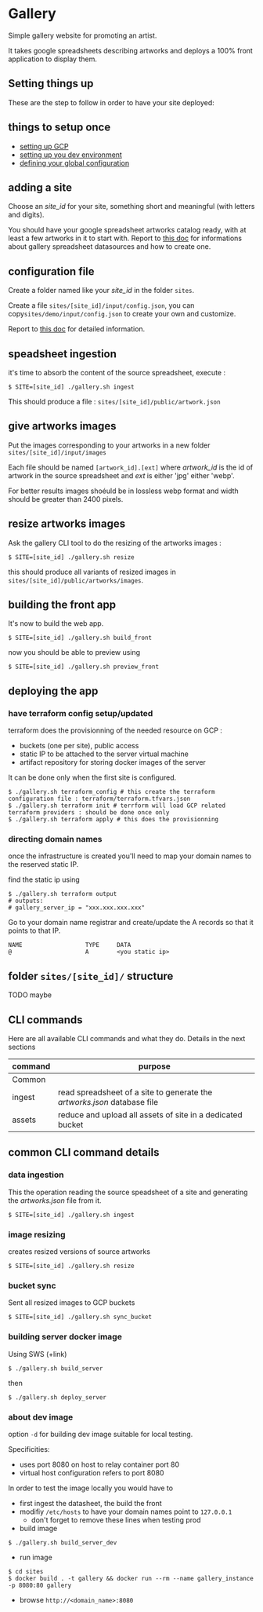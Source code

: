 # Gallery

Simple gallery website for promoting an artist.

It takes google spreadsheets describing artworks and deploys a 100% front application to display them.

<!-- Tech Stack :

- CLI : python 3
- catalog datasource : google sheets
- Infra : google cloud platform
- Front : bun, vite, solidjs -->

## Setting things up

These are the step to follow in order to have your site deployed:

## things to setup once

- [setting up GCP](doc/setup/GCP.md)
- [setting up you dev environment](doc/setup/dev.md)
- [defining your global configuration](doc/configuration/global.md)

## adding a site

Choose an _site_id_ for your site, something short and meaningful (with letters and digits).

You should have your google spreadsheet artworks catalog ready, with at least a few artworks in it to start with.
Report to [this doc](doc/spreadsheet.md) for informations about gallery spreadsheet datasources and how to create one.

## configuration file

Create a folder named like your _site_id_ in the folder `sites`.

Create a file `sites/[site_id]/input/config.json`, you can copy`sites/demo/input/config.json` to create your own and customize.

Report to [this doc](doc/configuration/per-side.md) for detailed information.

## speadsheet ingestion

it's time to absorb the content of the source spreadsheet, execute :

```shell
$ SITE=[site_id] ./gallery.sh ingest
```

This should produce a file : `sites/[site_id]/public/artwork.json`

## give artworks images

Put the images corresponding to your artworks in a new folder `sites/[site_id]/input/images`

Each file should be named `[artwork_id].[ext]` where _artwork_id_ is the id of artwork in the source spreadsheet and _ext_ is either 'jpg' either 'webp'.

For better results images shoéuld be in lossless webp format and width should be greater than 2400 pixels.

## resize artworks images

Ask the gallery CLI tool to do the resizing of the artworks images :

```shell
$ SITE=[site_id] ./gallery.sh resize
```

this should produce all variants of resized images in `sites/[site_id]/public/artworks/images`.

## building the front app

It's now to build the web app.

```shell
$ SITE=[site_id] ./gallery.sh build_front
```

now you should be able to preview using

```shell
$ SITE=[site_id] ./gallery.sh preview_front
```

## deploying the app

### have terraform config setup/updated

terraform does the provisionning of the needed resource on GCP :

- buckets (one per site), public access
- static IP to be attached to the server virtual machine
- artifact repository for storing docker images of the server

It can be done only when the first site is configured.

```shell
$ ./gallery.sh terraform_config # this create the terraform configuration file : terraform/terraform.tfvars.json
$ ./gallery.sh terraform init # terrform will load GCP related terraform providers : should be done once only
$ ./gallery.sh terraform apply # this does the provisionning
```

### directing domain names

once the infrastructure is created you'll need to map your domain names to the reserved static IP.

find the static ip using

```shell
$ ./gallery.sh terraform output
# outputs:
# gallery_server_ip = "xxx.xxx.xxx.xxx"
```

Go to your domain name registrar and create/update the A records so that it points to that IP.

```
NAME                  TYPE     DATA
@                     A        <you static ip>
```

## folder `sites/[site_id]/` structure

TODO maybe

## CLI commands

Here are all available CLI commands and what they do. Details in the next sections

<!-- TODO explains here all gallery.sh targets -->

| command | purpose                                                                  |
| ------- | ------------------------------------------------------------------------ |
| Common  |
| ingest  | read spreadsheet of a site to generate the _artworks.json_ database file |
| assets  | reduce and upload all assets of site in a dedicated bucket               |

## common CLI command details

### data ingestion

This the operation reading the source speadsheet of a site and generating the _artworks.json_ file from it.

```shell
$ SITE=[site_id] ./gallery.sh ingest
```

### image resizing

creates resized versions of source artworks

```shell
$ SITE=[site_id] ./gallery.sh resize
```

### bucket sync

Sent all resized images to GCP buckets

```shell
$ SITE=[site_id] ./gallery.sh sync_bucket
```

### building server docker image

Using SWS (+link)

```shell
$ ./gallery.sh build_server
```

then

```shell
$ ./gallery.sh deploy_server
```

### about dev image

option `-d` for building dev image suitable for local testing.

Specificities:

- uses port 8080 on host to relay container port 80
- virtual host configuration refers to port 8080

In order to test the image locally you would have to

- first ingest the datasheet, the build the front
- modifiy `/etc/hosts` to have your domain names point to `127.0.0.1`
  - don't forget to remove these lines when testing prod
- build image

```shell
$ ./gallery.sh build_server_dev
```

- run image

```shell
$ cd sites
$ docker build . -t gallery && docker run --rm --name gallery_instance -p 8080:80 gallery
```

- browse `http://<domain_name>:8080`
